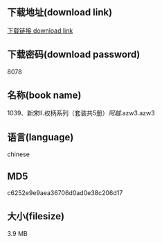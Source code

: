 ## 下载地址(download link)
[下载链接 download link](https://voluble-croquembouche-d321dc.netlify.app/?s=1039%E3%80%81%E6%96%B0%E5%AE%8BII.%E6%9D%83%E6%9F%84%E7%B3%BB%E5%88%97%EF%BC%88%E5%A5%97%E8%A3%85%E5%85%B15%E5%86%8C%EF%BC%89_%E9%98%BF%E8%B6%8A_.azw3)

## 下载密码(download password)
8078

## 名称(book name)
1039、新宋II.权柄系列（套装共5册）_阿越_.azw3.azw3

## 语言(language)
chinese

## MD5
c6252e9e9aea36706d0ad0e38c206d17

## 大小(filesize)
3.9 MB
